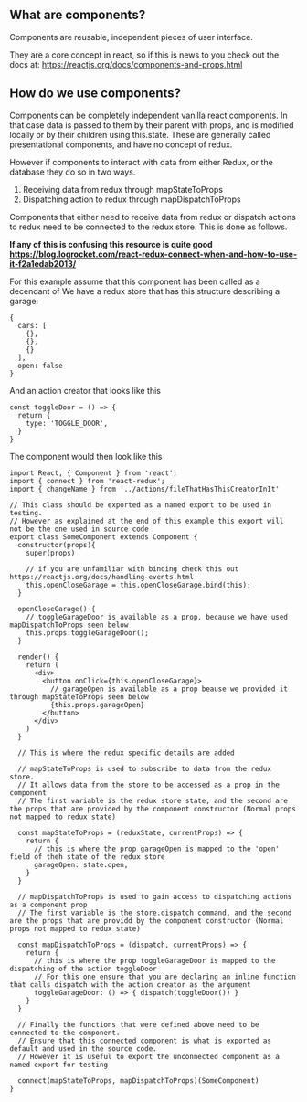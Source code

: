 ## What are components?
Components are reusable, independent pieces of user interface.

They are a core concept in react, so if this is news to you check out the docs at:
https://reactjs.org/docs/components-and-props.html 

## How do we use components?
Components can be completely independent vanilla react components. In that case data is passed to them by their parent with props, and is modified locally or by their children using this.state. These are generally called presentational components, and have no concept of redux.

However if components to interact with data from either Redux, or the database they do so in two ways.

1. Receiving data from redux through mapStateToProps
2. Dispatching action to redux through mapDispatchToProps

Components that either need to receive data from redux or dispatch actions to redux need to be connected to the redux store. This is done as follows.

**If any of this is confusing this resource is quite good https://blog.logrocket.com/react-redux-connect-when-and-how-to-use-it-f2a1edab2013/**

For this example assume that this component has been called as a decendant of <Provider> 
We have a redux store that has this structure describing a garage:

    {
      cars: [
        {},
        {},
        {}
      ],
      open: false
    }

And an action creator that looks like this

    const toggleDoor = () => {
      return {
        type: 'TOGGLE_DOOR',
      }
    }

The component would then look like this

    import React, { Component } from 'react';
    import { connect } from 'react-redux';
    import { changeName } from '../actions/fileThatHasThisCreatorInIt'

    // This class should be exported as a named export to be used in testing.
    // However as explained at the end of this example this export will not be the one used in source code
    export class SomeComponent extends Component {
      constructor(props){
        super(props)

        // if you are unfamiliar with binding check this out https://reactjs.org/docs/handling-events.html
        this.openCloseGarage = this.openCloseGarage.bind(this);
      }

      openCloseGarage() {
        // toggleGarageDoor is available as a prop, because we have used mapDispatchToProps seen below
        this.props.toggleGarageDoor();
      }

      render() {
        return (
          <div>
            <button onClick={this.openCloseGarage}>
              // garageOpen is available as a prop beause we provided it through mapStateToProps seen below
              {this.props.garageOpen}
            </button>
          </div>
        )
      }

      // This is where the redux specific details are added

      // mapStateToProps is used to subscribe to data from the redux store.
      // It allows data from the store to be accessed as a prop in the component
      // The first variable is the redux store state, and the second are the props that are provided by the component constructor (Normal props not mapped to redux state)

      const mapStateToProps = (reduxState, currentProps) => {
        return {
          // this is where the prop garageOpen is mapped to the 'open' field of theh state of the redux store
          garageOpen: state.open,
        }
      }

      // mapDispatchToProps is used to gain access to dispatching actions as a component prop
      // The first variable is the store.dispatch command, and the second are the props that are providd by the component constructor (Normal props not mapped to redux state)

      const mapDispatchToProps = (dispatch, currentProps) => {
        return {
          // this is where the prop toggleGarageDoor is mapped to the dispatching of the action toggleDoor
          // For this one ensure that you are declaring an inline function that calls dispatch with the action creator as the argument
          toggleGarageDoor: () => { dispatch(toggleDoor()) }
        }
      }

      // Finally the functions that were defined above need to be connected to the component.
      // Ensure that this connected component is what is exported as default and used in the source code.
      // However it is useful to export the unconnected component as a named export for testing

      connect(mapStateToProps, mapDispatchToProps)(SomeComponent)
    }